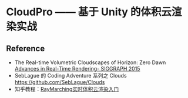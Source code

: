 # CloudPro —— 基于 Unity 的体积云渲染实战















## Reference

* The Real-time Volumetric Cloudscapes of Horizon: Zero Dawn [Advances in Real-Time Rendering- SIGGRAPH 2015](https://advances.realtimerendering.com/s2015/index.html)
* SebLague 的 Coding Adventure 系列之 Clouds https://github.com/SebLague/Clouds
* 知乎教程：[RayMarching实时体积云渲染入门](https://zhuanlan.zhihu.com/p/248406797)

